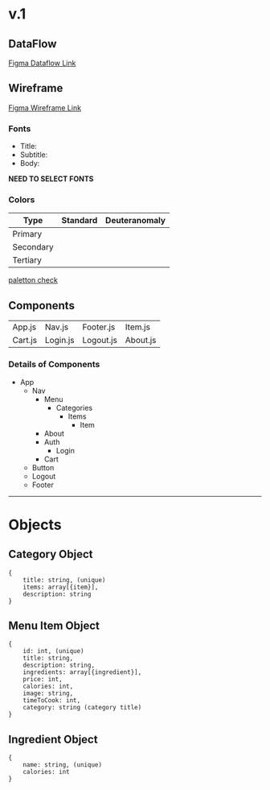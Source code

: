 # v.1
## DataFlow
[Figma Dataflow Link](https://www.figma.com/file/KVwCEE4YyHgW0YWCgu5dIR/WhatEvs-Hangaburs---DataFlow?node-id=0%3A1)

## Wireframe
[Figma Wireframe Link](https://www.figma.com/file/j7Csul5bflgtd7lLWx48jG/WhatEvs-Hanguburs-Wireframe?node-id=0%3A1)

### Fonts
- Title:
- Subtitle:
- Body:

**NEED TO SELECT FONTS**

### Colors
| Type | Standard | Deuteranomaly |
| --- | --- | --- |
|Primary | | |
|Secondary | | |
|Tertiary | | |

[paletton check](http://paletton.com/#uid=55B0u0kiIvGcEJlYyTUOTsjoTe2)

## Components
|  | | | |
| --- | --- | --- | --- |
| App.js | Nav.js | Footer.js | Item.js | Menu.js | Button.js |
| Cart.js | Login.js | Logout.js | About.js  

### Details of Components
- App
  - Nav
    - Menu
      - Categories
        - Items
          - Item
    - About
    - Auth 
      - Login
    - Cart
  - Button
  - Logout
  - Footer


---
# Objects
## Category Object
```
{
    title: string, (unique)
    items: array[{item}],
    description: string 
}
```

## Menu Item Object
```
{
    id: int, (unique)
    title: string,
    description: string,
    ingredients: array[{ingredient}],
    price: int,
    calories: int,
    image: string,
    timeToCook: int,
    category: string (category title)
}
```
## Ingredient Object
```
{
    name: string, (unique)
    calories: int
}
```

